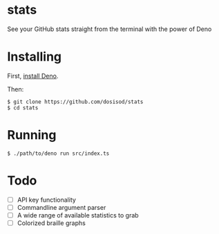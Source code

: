 # stats

See your GitHub stats straight from the terminal with the power of Deno

# Installing

First, [install Deno](https://deno.land/).

Then:

```
$ git clone https://github.com/dosisod/stats
$ cd stats
```

# Running

```
$ ./path/to/deno run src/index.ts
```

# Todo

- [ ] API key functionality
- [ ] Commandline argument parser
- [ ] A wide range of available statistics to grab
- [ ] Colorized braille graphs
